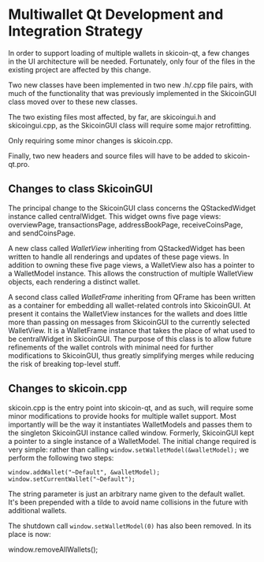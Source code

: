 Multiwallet Qt Development and Integration Strategy
===================================================

In order to support loading of multiple wallets in skicoin-qt, a few changes in the UI architecture will be needed.
Fortunately, only four of the files in the existing project are affected by this change.

Two new classes have been implemented in two new .h/.cpp file pairs, with much of the functionality that was previously
implemented in the SkicoinGUI class moved over to these new classes.

The two existing files most affected, by far, are skicoingui.h and skicoingui.cpp, as the SkicoinGUI class will require
some major retrofitting.

Only requiring some minor changes is skicoin.cpp.

Finally, two new headers and source files will have to be added to skicoin-qt.pro.

Changes to class SkicoinGUI
---------------------------
The principal change to the SkicoinGUI class concerns the QStackedWidget instance called centralWidget.
This widget owns five page views: overviewPage, transactionsPage, addressBookPage, receiveCoinsPage, and sendCoinsPage.

A new class called *WalletView* inheriting from QStackedWidget has been written to handle all renderings and updates of
these page views. In addition to owning these five page views, a WalletView also has a pointer to a WalletModel instance.
This allows the construction of multiple WalletView objects, each rendering a distinct wallet.

A second class called *WalletFrame* inheriting from QFrame has been written as a container for embedding all wallet-related
controls into SkicoinGUI. At present it contains the WalletView instances for the wallets and does little more than passing on messages
from SkicoinGUI to the currently selected WalletView. It is a WalletFrame instance
that takes the place of what used to be centralWidget in SkicoinGUI. The purpose of this class is to allow future
refinements of the wallet controls with minimal need for further modifications to SkicoinGUI, thus greatly simplifying
merges while reducing the risk of breaking top-level stuff.

Changes to skicoin.cpp
----------------------
skicoin.cpp is the entry point into skicoin-qt, and as such, will require some minor modifications to provide hooks for
multiple wallet support. Most importantly will be the way it instantiates WalletModels and passes them to the
singleton SkicoinGUI instance called window. Formerly, SkicoinGUI kept a pointer to a single instance of a WalletModel.
The initial change required is very simple: rather than calling `window.setWalletModel(&walletModel);` we perform the
following two steps:

	window.addWallet("~Default", &walletModel);
	window.setCurrentWallet("~Default");

The string parameter is just an arbitrary name given to the default wallet. It's been prepended with a tilde to avoid name collisions in the future with additional wallets.

The shutdown call `window.setWalletModel(0)` has also been removed. In its place is now:

window.removeAllWallets();
